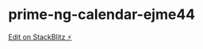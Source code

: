 # prime-ng-calendar-ejme44

[Edit on StackBlitz ⚡️](https://stackblitz.com/edit/prime-ng-calendar-ejme44)